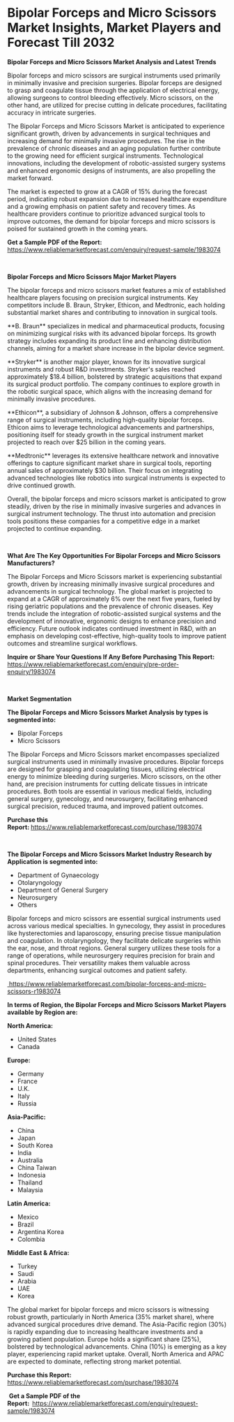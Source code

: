 <p><h1>Bipolar Forceps and Micro Scissors Market Insights, Market Players and Forecast Till 2032</h1></p><p><strong>Bipolar Forceps and Micro Scissors Market Analysis and Latest Trends</strong></p>
<p><p>Bipolar forceps and micro scissors are surgical instruments used primarily in minimally invasive and precision surgeries. Bipolar forceps are designed to grasp and coagulate tissue through the application of electrical energy, allowing surgeons to control bleeding effectively. Micro scissors, on the other hand, are utilized for precise cutting in delicate procedures, facilitating accuracy in intricate surgeries.</p><p>The Bipolar Forceps and Micro Scissors Market is anticipated to experience significant growth, driven by advancements in surgical techniques and increasing demand for minimally invasive procedures. The rise in the prevalence of chronic diseases and an aging population further contribute to the growing need for efficient surgical instruments. Technological innovations, including the development of robotic-assisted surgery systems and enhanced ergonomic designs of instruments, are also propelling the market forward.</p><p>The market is expected to grow at a CAGR of 15% during the forecast period, indicating robust expansion due to increased healthcare expenditure and a growing emphasis on patient safety and recovery times. As healthcare providers continue to prioritize advanced surgical tools to improve outcomes, the demand for bipolar forceps and micro scissors is poised for sustained growth in the coming years.</p></p>
<p><strong>Get a Sample PDF of the Report:&nbsp;</strong> <a href="https://www.reliablemarketforecast.com/enquiry/request-sample/1983074?utm_campaign=1875&utm_medium=2&utm_source=Github&utm_content=ia&utm_term=16042025&utm_id=bipolar-forceps-and-micro-scissors">https://www.reliablemarketforecast.com/enquiry/request-sample/1983074</a></p>
<p>&nbsp;</p>
<p><strong>Bipolar Forceps and Micro Scissors Major Market Players</strong></p>
<p><p>The bipolar forceps and micro scissors market features a mix of established healthcare players focusing on precision surgical instruments. Key competitors include B. Braun, Stryker, Ethicon, and Medtronic, each holding substantial market shares and contributing to innovation in surgical tools.</p><p>**B. Braun** specializes in medical and pharmaceutical products, focusing on minimizing surgical risks with its advanced bipolar forceps. Its growth strategy includes expanding its product line and enhancing distribution channels, aiming for a market share increase in the bipolar device segment.</p><p>**Stryker** is another major player, known for its innovative surgical instruments and robust R&D investments. Stryker's sales reached approximately $18.4 billion, bolstered by strategic acquisitions that expand its surgical product portfolio. The company continues to explore growth in the robotic surgical space, which aligns with the increasing demand for minimally invasive procedures.</p><p>**Ethicon**, a subsidiary of Johnson & Johnson, offers a comprehensive range of surgical instruments, including high-quality bipolar forceps. Ethicon aims to leverage technological advancements and partnerships, positioning itself for steady growth in the surgical instrument market projected to reach over $25 billion in the coming years.</p><p>**Medtronic** leverages its extensive healthcare network and innovative offerings to capture significant market share in surgical tools, reporting annual sales of approximately $30 billion. Their focus on integrating advanced technologies like robotics into surgical instruments is expected to drive continued growth.</p><p>Overall, the bipolar forceps and micro scissors market is anticipated to grow steadily, driven by the rise in minimally invasive surgeries and advances in surgical instrument technology. The thrust into automation and precision tools positions these companies for a competitive edge in a market projected to continue expanding.</p></p>
<p>&nbsp;</p>
<p><strong>What Are The Key Opportunities For Bipolar Forceps and Micro Scissors Manufacturers?</strong></p>
<p><p>The Bipolar Forceps and Micro Scissors market is experiencing substantial growth, driven by increasing minimally invasive surgical procedures and advancements in surgical technology. The global market is projected to expand at a CAGR of approximately 6% over the next five years, fueled by rising geriatric populations and the prevalence of chronic diseases. Key trends include the integration of robotic-assisted surgical systems and the development of innovative, ergonomic designs to enhance precision and efficiency. Future outlook indicates continued investment in R&D, with an emphasis on developing cost-effective, high-quality tools to improve patient outcomes and streamline surgical workflows.</p></p>
<p><strong>Inquire or Share Your Questions If Any Before Purchasing This Report:</strong> <a href="https://www.reliablemarketforecast.com/enquiry/pre-order-enquiry/1983074?utm_campaign=1875&utm_medium=2&utm_source=Github&utm_content=ia&utm_term=16042025&utm_id=bipolar-forceps-and-micro-scissors">https://www.reliablemarketforecast.com/enquiry/pre-order-enquiry/1983074</a></p>
<p>&nbsp;</p>
<p><strong>Market Segmentation</strong></p>
<p><strong>The Bipolar Forceps and Micro Scissors Market Analysis by types is segmented into:</strong></p>
<p><ul><li>Bipolar Forceps</li><li>Micro Scissors</li></ul></p>
<p><p>The Bipolar Forceps and Micro Scissors market encompasses specialized surgical instruments used in minimally invasive procedures. Bipolar forceps are designed for grasping and coagulating tissues, utilizing electrical energy to minimize bleeding during surgeries. Micro scissors, on the other hand, are precision instruments for cutting delicate tissues in intricate procedures. Both tools are essential in various medical fields, including general surgery, gynecology, and neurosurgery, facilitating enhanced surgical precision, reduced trauma, and improved patient outcomes.</p></p>
<p><strong>Purchase this Report:&nbsp;</strong><a href="https://www.reliablemarketforecast.com/purchase/1983074?utm_campaign=1875&utm_medium=2&utm_source=Github&utm_content=ia&utm_term=16042025&utm_id=bipolar-forceps-and-micro-scissors">https://www.reliablemarketforecast.com/purchase/1983074</a></p>
<p>&nbsp;</p>
<p><strong>The Bipolar Forceps and Micro Scissors Market Industry Research by Application is segmented into:</strong></p>
<p><ul><li>Department of Gynaecology</li><li>Otolaryngology</li><li>Department of General Surgery</li><li>Neurosurgery</li><li>Others</li></ul></p>
<p><p>Bipolar forceps and micro scissors are essential surgical instruments used across various medical specialties. In gynecology, they assist in procedures like hysterectomies and laparoscopy, ensuring precise tissue manipulation and coagulation. In otolaryngology, they facilitate delicate surgeries within the ear, nose, and throat regions. General surgery utilizes these tools for a range of operations, while neurosurgery requires precision for brain and spinal procedures. Their versatility makes them valuable across departments, enhancing surgical outcomes and patient safety.</p></p>
<p><a href="https://www.reliablemarketforecast.com/bipolar-forceps-and-micro-scissors-r1983074?utm_campaign=1875&utm_medium=2&utm_source=Github&utm_content=ia&utm_term=16042025&utm_id=bipolar-forceps-and-micro-scissors">&nbsp;https://www.reliablemarketforecast.com/bipolar-forceps-and-micro-scissors-r1983074</a></p>
<p><strong>In terms of Region, the Bipolar Forceps and Micro Scissors Market Players available by Region are:</strong></p>
<p>
    <p> <strong> North America: </strong>
        <ul>
            <li>United States</li>
            <li>Canada</li>
        </ul>
        </p> 
    <p> <strong> Europe: </strong>
        <ul>
            <li>Germany</li>
            <li>France</li>
            <li>U.K.</li>
            <li>Italy</li>
            <li>Russia</li>
        </ul>
        </p> 
    <p> <strong> Asia-Pacific: </strong>
        <ul>
            <li>China</li>
            <li>Japan</li>
            <li>South Korea</li>
            <li>India</li>
            <li>Australia</li>
            <li>China Taiwan</li>
            <li>Indonesia</li>
            <li>Thailand</li>
            <li>Malaysia</li>
        </ul>
        </p> 
    <p> <strong> Latin America: </strong>
        <ul>
            <li>Mexico</li>
            <li>Brazil</li>
            <li>Argentina Korea</li>
            <li>Colombia</li>
        </ul>
        </p> 
    <p> <strong> Middle East & Africa: </strong>
        <ul>
            <li>Turkey</li>
            <li>Saudi</li>
            <li>Arabia</li>
            <li>UAE</li>
            <li>Korea</li>
        </ul>
    </p>
    </p>
<p><p>The global market for bipolar forceps and micro scissors is witnessing robust growth, particularly in North America (35% market share), where advanced surgical procedures drive demand. The Asia-Pacific region (30%) is rapidly expanding due to increasing healthcare investments and a growing patient population. Europe holds a significant share (25%), bolstered by technological advancements. China (10%) is emerging as a key player, experiencing rapid market uptake. Overall, North America and APAC are expected to dominate, reflecting strong market potential.</p></p>
<p><strong>Purchase this Report: </strong><a href="https://www.reliablemarketforecast.com/purchase/1983074?utm_campaign=1875&utm_medium=2&utm_source=Github&utm_content=ia&utm_term=16042025&utm_id=bipolar-forceps-and-micro-scissors">https://www.reliablemarketforecast.com/purchase/1983074</a></p>
<p>&nbsp;<strong>Get a Sample PDF of the Report:&nbsp;&nbsp;</strong><a href="https://www.reliablemarketforecast.com/enquiry/request-sample/1983074?utm_campaign=1875&utm_medium=2&utm_source=Github&utm_content=ia&utm_term=16042025&utm_id=bipolar-forceps-and-micro-scissors">https://www.reliablemarketforecast.com/enquiry/request-sample/1983074</a></p>
<p><strong></strong></p>
<p><p></p><p></p><p></p></p>